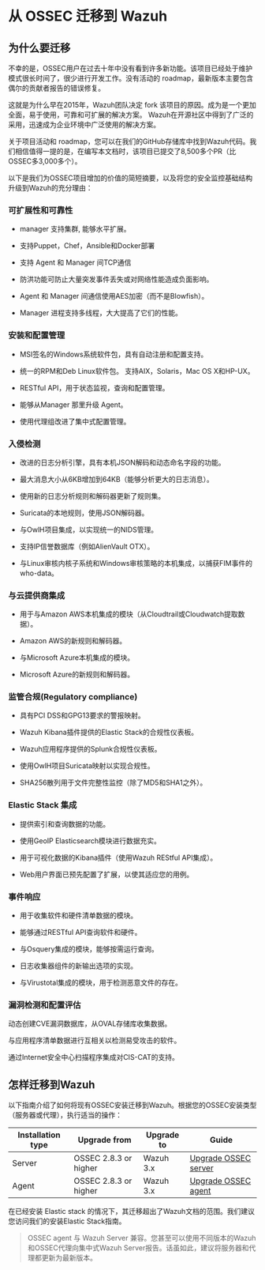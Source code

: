 # 从 OSSEC 迁移到 Wazuh

## 为什么要迁移

不幸的是，OSSEC用户在过去十年中没有看到许多新功能。该项目已经处于维护模式很长时间了，很少进行开发工作。没有活动的 roadmap，最新版本主要包含偶尔的贡献者报告的错误修复。 

这就是为什么早在2015年，Wazuh团队决定 fork 该项目的原因。成为是一个更加全面，易于使用，可靠和可扩展的解决方案。 Wazuh在开源社区中得到了广泛的采用，迅速成为企业环境中广泛使用的解决方案。 

关于项目活动和 roadmap，您可以在我们的GitHub存储库中找到Wazuh代码。我们相信值得一提的是，在编写本文档时，该项目已提交了8,500多个PR（比OSSEC多3,000多个）。 

以下是我们为OSSEC项目增加的价值的简短摘要，以及将您的安全监控基础结构升级到Wazuh的充分理由：

### 可扩展性和可靠性

- manager 支持集群, 能够水平扩展。 

- 支持Puppet，Chef，Ansible和Docker部署

- 支持 Agent 和 Manager 间TCP通信

-  防洪功能可防止大量突发事件丢失或对网络性能造成负面影响。 

- Agent 和 Manager 间通信使用AES加密（而不是Blowfish）。 

- Manager 进程支持多线程，大大提高了它们的性能。



### 安装和配置管理

- MSI签名的Windows系统软件包，具有自动注册和配置支持。 

- 统一的RPM和Deb Linux软件包。 支持AIX，Solaris，Mac OS X和HP-UX。 

- RESTful API，用于状态监视，查询和配置管理。 

- 能够从Manager 那里升级 Agent。 

- 使用代理组改进了集中式配置管理。



### 入侵检测

- 改进的日志分析引擎，具有本机JSON解码和动态命名字段的功能。 

- 最大消息大小从6KB增加到64KB（能够分析更大的日志消息）。 

- 使用新的日志分析规则和解码器更新了规则集。 

- Suricata的本地规则，使用JSON解码器。 

- 与OwlH项目集成，以实现统一的NIDS管理。 

- 支持IP信誉数据库（例如AlienVault OTX）。 

- 与Linux审核内核子系统和Windows审核策略的本机集成，以捕获FIM事件的who-data。



### 与云提供商集成

- 用于与Amazon AWS本机集成的模块（从Cloudtrail或Cloudwatch提取数据）。

- Amazon AWS的新规则和解码器。 

- 与Microsoft Azure本机集成的模块。 

- Microsoft Azure的新规则和解码器。



### 监管合规(Regulatory compliance)

- 具有PCI DSS和GPG13要求的警报映射。 

- Wazuh Kibana插件提供的Elastic Stack的合规性仪表板。 

- Wazuh应用程序提供的Splunk合规性仪表板。 

- 使用OwlH项目Suricata映射以实现合规性。 

- SHA256散列用于文件完整性监控（除了MD5和SHA1之外）。



### Elastic Stack 集成

- 提供索引和查询数据的功能。 

- 使用GeoIP Elasticsearch模块进行数据充实。 

- 用于可视化数据的Kibana插件（使用Wazuh REStful API集成）。

- Web用户界面已预先配置了扩展，以使其适应您的用例。



### 事件响应

- 用于收集软件和硬件清单数据的模块。 

- 能够通过RESTful API查询软件和硬件。 

- 与Osquery集成的模块，能够按需运行查询。 

- 日志收集器组件的新输出选项的实现。 

- 与Virustotal集成的模块，用于检测恶意文件的存在。



### 漏洞检测和配置评估

动态创建CVE漏洞数据库，从OVAL存储库收集数据。 

与应用程序清单数据进行互相关以检测易受攻击的软件。

通过Internet安全中心扫描程序集成对CIS-CAT的支持。



## 怎样迁移到Wazuh

以下指南介绍了如何将现有OSSEC安装迁移到Wazuh。根据您的OSSEC安装类型（服务器或代理），执行适当的操作：

| Installation type | Upgrade from          | Upgrade to | Guide                                                                                                           |
| ----------------- | --------------------- | ---------- | --------------------------------------------------------------------------------------------------------------- |
| Server            | OSSEC 2.8.3 or higher | Wazuh 3.x  | [Upgrade OSSEC server](https://documentation.wazuh.com/4.0/migrating-from-ossec/ossec-server.html#ossec-server) |
| Agent             | OSSEC 2.8.3 or higher | Wazuh 3.x  | [Upgrade OSSEC agent](https://documentation.wazuh.com/4.0/migrating-from-ossec/ossec-agent.html#ossec-agent)    |

在已经安装 Elastic stack 的情况下，其迁移超出了Wazuh文档的范围。我们建议您访问我们的安装Elastic Stack指南。

> OSSEC agent 与 Wazuh Server 兼容。您甚至可以使用不同版本的Wazuh和OSSEC代理向集中式Wazuh Server报告。话虽如此，建议将服务器和代理都更新为最新版本。


